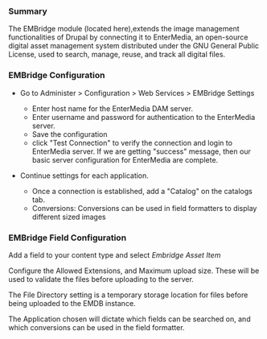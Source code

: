 ### Summary

The EMBridge module (located here),extends the image management functionalities
of Drupal by connecting it to EnterMedia, an open-source digital asset management
system distributed under the GNU General Public License, used to search, manage, 
reuse, and track all digital files.

### EMBridge Configuration

* Go to Administer > Configuration > Web Services > EMBridge Settings

  - Enter host name for the EnterMedia DAM server.
  - Enter username and password for authentication to the EnterMedia server.
  - Save the configuration
  - click "Test Connection" to verify the connection and login to EnterMedia  server. If we are getting "success" message, then our basic server configuration for EnterMedia are complete.
  
* Continue settings for each application.
  - Once a connection is established, add a "Catalog" on the catalogs tab.
  - Conversions: Conversions can be used in field formatters to display different sized images

### EMBridge Field Configuration

Add a field to your content type and select _*Embridge Asset Item*_

Configure the Allowed Extensions, and Maximum upload size. These will be used to validate the files before uploading to the server.

The File Directory setting is a temporary storage location for files before being uploaded to the EMDB instance.

The Application chosen will dictate which fields can be searched on, and which conversions can be used in the field
formatter.

